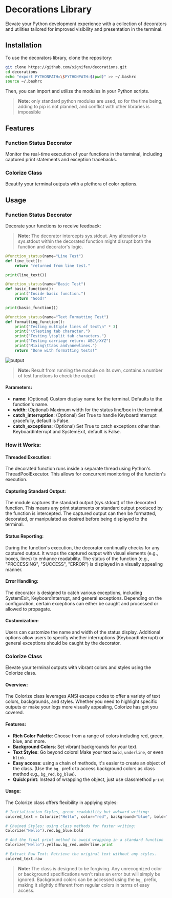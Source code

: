 
# Decorations Library
Elevate your Python development experience with a collection of decorators and utilities tailored for improved visibility and presentation in the terminal.

## Installation
To use the decorators library, clone the repository:

```bash
git clone https://github.com/signifex/decorations.git
cd decorations
echo "export PYTHONPATH=\$PYTHONPATH:$(pwd)" >> ~/.bashrc
source ~/.bashrc
```
Then, you can import and utilize the modules in your Python scripts.

> **Note:** only standard python modules are used, so for the time being, adding to pip is not planned, and conflict with other libraries is impossible

## Features

### Function Status Decorator
Monitor the real-time execution of your functions in the terminal, including captured print statements and exception tracebacks.

### Colorize Class
Beautify your terminal outputs with a plethora of color options.

## Usage

### Function Status Decorator
Decorate your functions to receive feedback:
> **Note:** The decorator intercepts sys.stdout. Any alterations to sys.stdout within the decorated function might disrupt both the function and decorator's logic.

```python
@function_status(name="Line Test")
def line_text():
    return "returned from line test."

print(line_text())

@function_status(name="Basic Test")
def basic_function():
    print("Inside basic function.")
    return "Good!"

print(basic_function())

@function_status(name="Text Formatting Test")
def formatting_function():
    print("Testing multiple lines of text\n" * 3)
    print("\tTesting tab character.")
    print("Testing \tsplit tab characters.")
    print("Testing carriage return: ABC\rXYZ")
    print("Mixing\ttabs and\nnewlines.")
    return "Done with formatting tests!"

```
![output](https://github.com/signifex/decorations/assets/97762325/1463251e-9543-4969-83b0-96e6a01f69e4)
> **Note:** Result from running the module on its own, contains a number of test functions to check the output

#### Parameters:
- **name**: (Optional) Custom display name for the terminal. Defaults to the function's name.
- **width**: (Optional) Maximum width for the status line/box in the terminal.
- **catch_interruption**: (Optional) Set True to handle KeyboardInterrupt gracefully, default is False.
- **catch_exceptions**: (Optional) Set True to catch exceptions other than KeyboardInterrupt and SystemExit, default is False.

### How it Works:
#### Threaded Execution:
The decorated function runs inside a separate thread using Python's ThreadPoolExecutor. This allows for concurrent monitoring of the function's execution.
#### Capturing Standard Output:
The module captures the standard output (sys.stdout) of the decorated function. This means any print statements or standard output produced by the function is intercepted.
The captured output can then be formatted, decorated, or manipulated as desired before being displayed to the terminal.
#### Status Reporting:
During the function's execution, the decorator continually checks for any captured output.
It wraps the captured output with visual elements (e.g., boxes, lines) to enhance readability.
The status of the function (e.g., "PROCESSING", "SUCCESS", "ERROR") is displayed in a visually appealing manner.
#### Error Handling:
The decorator is designed to catch various exceptions, including SystemExit, KeyboardInterrupt, and general exceptions.
Depending on the configuration, certain exceptions can either be caught and processed or allowed to propagate.
#### Customization:
Users can customize the name and width of the status display.
Additional options allow users to specify whether interruptions (KeyboardInterrupt) or general exceptions should be caught by the decorator.

### Colorize Class
Elevate your terminal outputs with vibrant colors and styles using the Colorize class.

#### Overview:
The Colorize class leverages ANSI escape codes to offer a variety of text colors, backgrounds, and styles. Whether you need to highlight specific outputs or make your logs more visually appealing, Colorize has got you covered.

#### Features:
- **Rich Color Palette**: Choose from a range of colors including red, green, blue, and more.
- **Background Colors**: Set vibrant backgrounds for your text.
- **Text Styles**: Go beyond colors! Make your text `bold`, `underline`, or even `blink`.
- **Easy access**: using a chain of methods, it's easier to create an object of the class. (Use the `bg_` prefix to access background colors as class method e.g., `bg_red`, `bg_blue`).
- **Quick print**: Instead of wrapping the object, just use classmethod `print`

#### Usage:
The Colorize class offers flexibility in applying styles:

```python
# Initialization Styles, great readability but awkward writing:
colored_text = Colorize("Hello", color="red", background="blue", bold=True)

# Chained Styles: using class methods for faster writing:
Colorize("Hello").red.bg_blue.bold

# And the final print method to awoid wrapping in a standard function
Colorize("Hello").yellow.bg_red.underline.print

# Extract Raw Text: Retrieve the original text without any styles.
colored_text.raw
```

> **Note:** The class is designed to be forgiving. Any unrecognized color or background specifications won't raise an error but will simply be ignored. Background colors can be accessed using the `bg_` prefix, making it slightly different from regular colors in terms of easy access.
